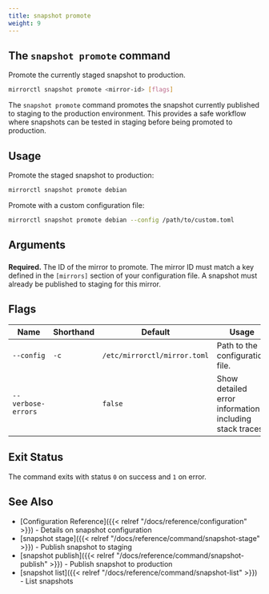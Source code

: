 ```yaml
---
title: snapshot promote
weight: 9
---
```


## The `snapshot promote` command

Promote the currently staged snapshot to production.

```bash
mirrorctl snapshot promote <mirror-id> [flags]
```

The `snapshot promote` command promotes the snapshot currently published to staging to the
production environment. This provides a safe workflow where snapshots can be tested in staging
before being promoted to production.

## Usage

Promote the staged snapshot to production:
```bash
mirrorctl snapshot promote debian
```

Promote with a custom configuration file:
```bash
mirrorctl snapshot promote debian --config /path/to/custom.toml
```

## Arguments

### <mirror-id>

**Required.** The ID of the mirror to promote. The mirror ID must match a key defined in the
`[mirrors]` section of your configuration file. A snapshot must already be published to staging
for this mirror.

## Flags

| Name | Shorthand | Default | Usage |
|------|-----------|---------|-------|
| `--config` | `-c` | `/etc/mirrorctl/mirror.toml` | Path to the configuration file. |
| `--verbose-errors` | | `false` | Show detailed error information including stack traces. |

## Exit Status

The command exits with status `0` on success and `1` on error.

## See Also

- [Configuration Reference]({{< relref "/docs/reference/configuration" >}}) - Details on snapshot
  configuration
- [snapshot stage]({{< relref "/docs/reference/command/snapshot-stage" >}}) - Publish snapshot to
  staging
- [snapshot publish]({{< relref "/docs/reference/command/snapshot-publish" >}}) - Publish snapshot
  to production
- [snapshot list]({{< relref "/docs/reference/command/snapshot-list" >}}) - List snapshots
